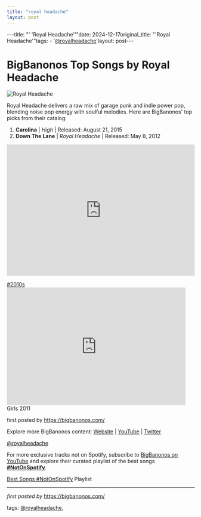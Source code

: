 ```yaml
---
title: "royal headache"
layout: post
---
```

---title: "' 'Royal Headache''"date: 2024-12-17original_title: "'Royal Headache'"tags:  - '[@royalheadache](/tags/royalheadache/)'layout: post---<h1>BigBanonos Top Songs by Royal Headache</h1><img alt="Royal Headache" src="https://media.pitchfork.com/photos/5b13ef4e0c62be4ee3ebf4e3/2:1/w_1600,c_limit/gallery_full.50e5c196.jpg" /> <p>Royal Headache delivers a raw mix of garage punk and indie power pop, blending noise pop energy with soulful melodies. Here are BigBanonos' top picks from their catalog:</p> <ol> <li><strong>Carolina</strong> | <em>High</em> | Released: August 21, 2015</li> <li><strong>Down The Lane</strong> | <em>Royal Headache</em> | Released: May 8, 2012</li></ol> <div> <iframe src="https://open.spotify.com/embed/playlist/609VEw34MTfjkqhYJW39m7?utm_source=generator" width="100%" height="352" frameBorder="0" allowfullscreen="" allow="autoplay; clipboard-write; encrypted-media; fullscreen; picture-in-picture" loading="lazy"></iframe></div> <p>[#2010s](/tags/2010s/) <br /><iframe allowfullscreen="" frameborder="0" height="315" src="https://www.youtube.com/embed/jiXXAiA0YGQ?list=PLtuNtuTatqI3--RPs98C0DQRZBUoKQy7L" width="95%"></iframe><br /> Girls 2011</p> <p>first posted by <a href="https://bigbanonos.com/">https://bigbanonos.com/</a></p> <div> <p>Explore more BigBanonos content: <a href="https://bigbanonos.com/">Website</a> | <a href="https://www.youtube.com/[@BigBanonos](/tags/BigBanonos/)">YouTube</a> | <a href="https://x.com/bigbanonos">Twitter</a></p></div> <!--Tags--><p>[@royalheadache](/tags/royalheadache/)</p><!--Subscribe and Playlist Links--><div>    <p>For more exclusive tracks not on Spotify, subscribe to <a href="https://www.youtube.com/[@BigBanonos](/tags/BigBanonos/)" target="_blank">BigBanonos on YouTube</a> and explore their curated playlist of the best songs <strong>[#NotOnSpotify](/tags/NotOnSpotify/)</strong>.</p>    <p><a href="https://www.youtube.com/playlist?list=PLtuNtuTatqI0kFahUCbtbfenC_ET5O_tr" target="_blank">Best Songs [#NotOnSpotify](/tags/NotOnSpotify/) Playlist<br /></a></p></div><hr /><p><em>first posted by</em> <a href="https://bigbanonos.com/" rel="noopener" target="_new">https://bigbanonos.com/</a></p><p>tags: [@royalheadache](/tags/royalheadache/),</p>